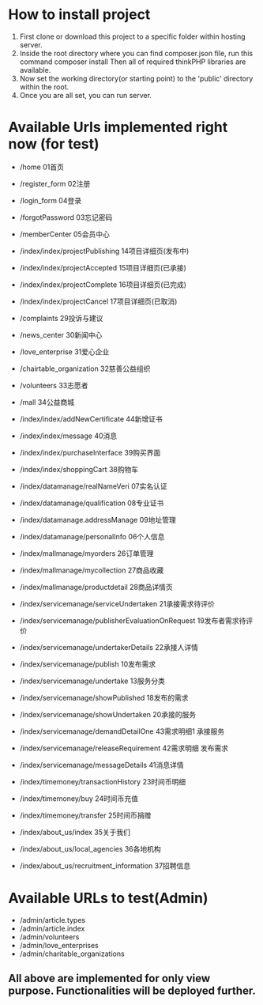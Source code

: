 How to install project
======================
1. First clone or download this project to a specific folder within hosting server.
2. Inside the root directory where you can find composer.json file, run this command
    composer install
    Then all of required thinkPHP libraries are available.
3. Now set the working directory(or starting point) to the 'public' directory within the root.
4. Once you are all set, you can run server.

Available Urls implemented right now (for test)
===============================================
+ /home                         01首页
+ /register_form                     02注册
+ /login_form                        04登录
+ /forgotPassword               03忘记密码
+ /memberCenter                 05会员中心
+ /index/index/projectPublishing            14项目详细页(发布中)
+ /index/index/projectAccepted              15项目详细页(已承接)
+ /index/index/projectComplete              16项目详细页(已完成)
+ /index/index/projectCancel                17项目详细页(已取消)
+ /complaints       29投诉与建议
+ /news_center                   30新闻中心
+ /love_enterprise               31爱心企业
+ /chairtable_organization       32慈善公益组织
+ /volunteers               33志愿者
+ /mall            34公益商城
+ /index/index/addNewCertificate            44新增证书
+ /index/index/message                      40消息
+ /index/index/purchaseInterface            39购买界面
+ /index/index/shoppingCart                 38购物车

+ /index/datamanage/realNameVeri            07实名认证
+ /index/datamanage/qualification           08专业证书
+ /index/datamanage.addressManage           09地址管理
+ /index/datamanage/personalInfo            06个人信息

+ /index/mallmanage/myorders                26订单管理
+ /index/mallmanage/mycollection            27商品收藏
+ /index/mallmanage/productdetail           28商品详情页

+ /index/servicemanage/serviceUndertaken                21承接需求待评价
+ /index/servicemanage/publisherEvaluationOnRequest     19发布者需求待评价
+ /index/servicemanage/undertakerDetails                22承接人详情
+ /index/servicemanage/publish                          10发布需求
+ /index/servicemanage/undertake                        13服务分类
+ /index/servicemanage/showPublished                    18发布的需求
+ /index/servicemanage/showUndertaken                   20承接的服务

+ /index/servicemanage/demandDetailOne      43需求明细1 承接服务
+ /index/servicemanage/releaseRequirement   42需求明细 发布需求
+ /index/servicemanage/messageDetails       41消息详情

+ /index/timemoney/transactionHistory       23时间币明细
+ /index/timemoney/buy                      24时间币充值
+ /index/timemoney/transfer                 25时间币捐赠

+ /index/about_us/index                     35关于我们
+ /index/about_us/local_agencies            36各地机构
+ /index/about_us/recruitment_information   37招聘信息


Available URLs to test(Admin)
==============================
+ /admin/article.types  
+ /admin/article.index
+ /admin/volunteers
+ /admin/love_enterprises
+ /admin/charitable_organizations

## All above are implemented for only view purpose. Functionalities will be deployed further.
